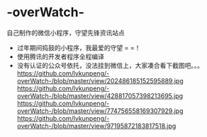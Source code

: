 # -overWatch-
自己制作的微信小程序，守望先锋资讯站点
- 过年期间捣鼓的小程序，我最爱的守望 = =！
- 使用腾讯的开发者程序全程编译
- 没有认证的公众号依托，没法挂到微信上，大家凑合看下截图吧。。。
https://github.com/lvkunpeng/-overWatch-/blob/master/view/202486185152595889.jpg
https://github.com/lvkunpeng/-overWatch-/blob/master/view/428817057398213695.jpg
https://github.com/lvkunpeng/-overWatch-/blob/master/view/774756558169307929.jpg
https://github.com/lvkunpeng/-overWatch-/blob/master/view/97195872183817518.jpg
